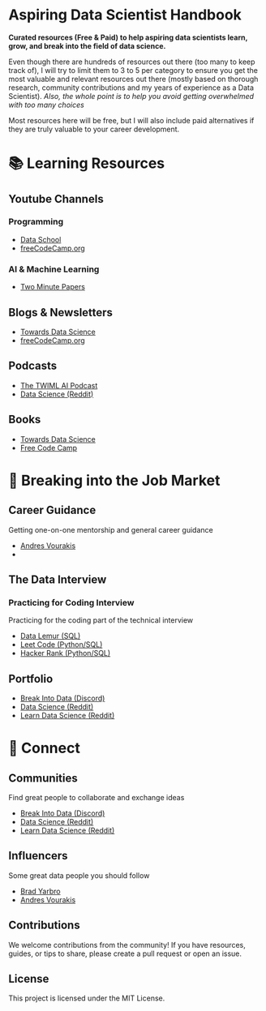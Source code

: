 # Aspiring Data Scientist Handbook

**Curated resources (Free & Paid) to help aspiring data scientists learn, grow, and break into the field of data science.**

Even though there are hundreds of resources out there (too many to keep track of), I will try to limit them to 3 to 5 per category to ensure you get the most valuable and relevant resources out there (mostly based on thorough research, community contributions and my years of experience as a Data Scientist). *Also, the whole point is to help you avoid getting overwhelmed with too many choices*

Most resources here will be free, but I will also include paid alternatives if they are truly valuable to your career development.

# 📚 Learning Resources

## Youtube Channels

### Programming
- [Data School](https://www.youtube.com/@dataschool/videos)
- [freeCodeCamp.org](https://www.youtube.com/@freecodecamp/videos)

### AI & Machine Learning 
- [Two Minute Papers](https://www.youtube.com/@TwoMinutePapers)

## Blogs & Newsletters
- [Towards Data Science](https://towardsdatascience.com/)
- [freeCodeCamp.org]()

## Podcasts
- [The TWIML AI Podcast](https://open.spotify.com/show/2sp5EL7s7EqxttxwwoJ3i7)
- [Data Science (Reddit)]()

## Books
- [Towards Data Science]()
- [Free Code Camp]()

# 💼 Breaking into the Job Market

## Career Guidance
Getting one-on-one mentorship and general career guidance
- [Andres Vourakis](https://topmate.io/andres_vourakis)
- []()

## The Data Interview
### Practicing for Coding Interview
Practicing for the coding part of the technical interview
- [Data Lemur (SQL)](https://datalemur.com/sql-interview-questions)
- [Leet Code (Python/SQL)](https://leetcode.com/)
- [Hacker Rank (Python/SQL)](https://www.hackerrank.com/)

## Portfolio
- [Break Into Data (Discord)](https://discord.gg/Uyv7JZ3b)
- [Data Science (Reddit)](https://www.reddit.com/r/datascience/)
- [Learn Data Science (Reddit)](https://www.reddit.com/r/learndatascience/)

# 🤝 Connect

## Communities
Find great people to collaborate and exchange ideas
- [Break Into Data (Discord)](https://discord.gg/Uyv7JZ3b)
- [Data Science (Reddit)](https://www.reddit.com/r/datascience/)
- [Learn Data Science (Reddit)](https://www.reddit.com/r/learndatascience/)

## Influencers
Some great data people you should follow
- [Brad Yarbro](https://www.linkedin.com/in/brad-yarbro/)
- [Andres Vourakis](https://www.linkedin.com/in/andresvourakis/)


## Contributions

We welcome contributions from the community! If you have resources, guides, or tips to share, please create a pull request or open an issue.

## License

This project is licensed under the MIT License.
